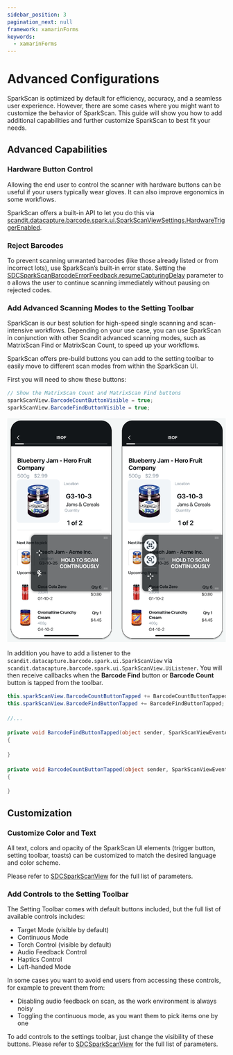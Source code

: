 ```yaml
---
sidebar_position: 3
pagination_next: null
framework: xamarinForms
keywords:
  - xamarinForms
---
```


# Advanced Configurations

SparkScan is optimized by default for efficiency, accuracy, and a seamless user experience. However, there are some cases where you might want to customize the behavior of SparkScan. This guide will show you how to add additional capabilities and further customize SparkScan to best fit your needs.

## Advanced Capabilities

### Hardware Button Control

Allowing the end user to control the scanner with hardware buttons can be useful if your users typically wear gloves. It can also improve ergonomics in some workflows.

SparkScan offers a built-in API to let you do this via [scandit.datacapture.barcode.spark.ui.SparkScanViewSettings.HardwareTriggerEnabled](https://docs.scandit.com/6.28/data-capture-sdk/xamarin.forms/barcode-capture/api/ui/spark-scan-view-settings.html#property-scandit.datacapture.barcode.spark.ui.SparkScanViewSettings.HardwareTriggerEnabled).

<!--
### Trigger Error State

You may want to introduce logic in your app to show an error message when scanning specific barcodes (e.g. barcodes already added to the list, barcodes from the wrong lot etc.). SparkScan offers a built-in error state you can easily set to trigger an error feedback prompt to the user.

You can customize:

* The text message.
* The timeout of the error message. The scanner will be paused for the specified amount of time, but the user can quickly restart the scanning process by tapping the trigger button.
* The color of the flashing screen upon scan. You can enable or disable the visual feedback via `scandit.datacapture.barcode.spark.ui.SparkScanViewSettings.VisualFeedbackEnabled` and control the color via `scandit.datacapture.barcode.spark.ui.SparkScanViewFeedback`.
* The color of the highlight for the scanned barcode.
* The feedback (sound, vibration).

To emit an error, you have to implement a [SDCSparkScanFeedbackDelegate](https://docs.scandit.com/6.28/data-capture-sdk/xamarin.forms/barcode-capture/api/spark-scan-feedback-delegate.html#interface-scandit.datacapture.barcode.spark.feedback.ISparkScanFeedbackDelegate) and set it to the [SparkScanView](https://docs.scandit.com/6.28/data-capture-sdk/xamarin.forms/barcode-capture/api/ui/spark-scan-view.html#property-scandit.datacapture.barcode.spark.ui.SparkScanView.FeedbackDelegate):

```csharp

```

In the [SDCSparkScanFeedbackDelegate.feedbackForBarcode](https://docs.scandit.com/6.28/data-capture-sdk/xamarin.forms/barcode-capture/api/spark-scan-feedback-delegate.html#method-scandit.datacapture.barcode.spark.feedback.ISparkScanFeedbackDelegate.GetFeedbackForBarcode) you can then return an error or a success feedback:

```csharp
const sparkScanFeedbackDelegate = {
      feedbackForBarcode: (barcode: Barcode) => {
          if (isValidBarcode(barcode)) {
              return new SparkScanBarcodeSuccessFeedback();
          } else {
              return new SparkScanBarcodeErrorFeedback(
                  'This code should not have been scanned',
                  60 * 1000,
                  Color.fromHex('#FF0000'),
                  new Brush(Color.fromHex('#FF0000'), Color.fromHex('#FF0000'), 1),
              );
          }
      },
};
```

:::note
You can have different error states triggered by different logic conditions. For example you can trigger an error state when a wrong barcode is scanned, and another one when a duplicate barcode is scanned. These errors can show different colors and have different timeouts.
:::

A high timeout (e.g. `10`+ seconds) typically requires the users to interact with the UI to start scanning again. This is a good choice when you want to interrupt the scanning workflow, for example when a wrong barcode is scanned and some actions need to be performed.

A small timeout could allow the user to scan again without having to interact with the app, just momentarily pausing the workflow to acknowledge that a “special” barcode has been scanned. If timeout is set to 0 workflow is not paused at all.
-->

### Reject Barcodes

To prevent scanning unwanted barcodes (like those already listed or from incorrect lots), use SparkScan’s built-in error state. Setting the [SDCSparkScanBarcodeErrorFeedback.resumeCapturingDelay](https://docs.scandit.com/6.28/data-capture-sdk/xamarin.forms/barcode-capture/api/ui/spark-scan-barcode-feedback.html#property-scandit.datacapture.barcode.spark.feedback.Error.ResumeCapturingDelay) parameter to `0` allows the user to continue scanning immediately without pausing on rejected codes.

### Add Advanced Scanning Modes to the Setting Toolbar

SparkScan is our best solution for high-speed single scanning and scan-intensive workflows. Depending on your use case, you can use SparkScan in conjunction with other Scandit advanced scanning modes, such as MatrixScan Find or MatrixScan Count, to speed up your workflows.

SparkScan offers pre-build buttons you can add to the setting toolbar to easily move to different scan modes from within the SparkScan UI.

First you will need to show these buttons:

```csharp
// Show the MatrixScan Count and MatrixScan Find buttons
sparkScanView.BarcodeCountButtonVisible = true;
sparkScanView.BarcodeFindButtonVisible = true;
```

![SparkScan Advanced Scanning Modes](../../../../img/toolbars.png)

In addition you have to add a listener to the `scandit.datacapture.barcode.spark.ui.SparkScanView` via `scandit.datacapture.barcode.spark.ui.SparkScanView.UiListener`. You will then receive callbacks when the **Barcode Find** button or **Barcode Count** button is tapped from the toolbar.

```csharp
this.sparkScanView.BarcodeCountButtonTapped += BarcodeCountButtonTapped;
this.sparkScanView.BarcodeFindButtonTapped += BarcodeFindButtonTapped;

//...

private void BarcodeFindButtonTapped(object sender, SparkScanViewEventArgs e)
{

}

private void BarcodeCountButtonTapped(object sender, SparkScanViewEventArgs e)
{

}
```

## Customization

### Customize Color and Text

All text, colors and opacity of the SparkScan UI elements (trigger button, setting toolbar, toasts) can be customized to match the desired language and color scheme.

Please refer to [SDCSparkScanView](https://docs.scandit.com/6.28/data-capture-sdk/xamarin.forms/barcode-capture/api/ui/spark-scan-view.html#class-scandit.datacapture.barcode.spark.ui.SparkScanView) for the full list of parameters.

### Add Controls to the Setting Toolbar

The Setting Toolbar comes with default buttons included, but the full list of available controls includes:

* Target Mode (visible by default)
* Continuous Mode
* Torch Control (visible by default)
* Audio Feedback Control
* Haptics Control
* Left-handed Mode

In some cases you want to avoid end users from accessing these controls, for example to prevent them from:

* Disabling audio feedback on scan, as the work environment is always noisy
* Toggling the continuous mode, as you want them to pick items one by one

To add controls to the settings toolbar, just change the visibility of these buttons. Please refer to [SDCSparkScanView](https://docs.scandit.com/6.28/data-capture-sdk/xamarin.forms/barcode-capture/api/ui/spark-scan-view.html#class-scandit.datacapture.barcode.spark.ui.SparkScanView) for the full list of parameters.
